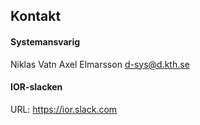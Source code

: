 ## Kontakt

#### Systemansvarig
Niklas Vatn
Axel Elmarsson
d-sys@d.kth.se

#### IOR-slacken
URL: https://ior.slack.com

